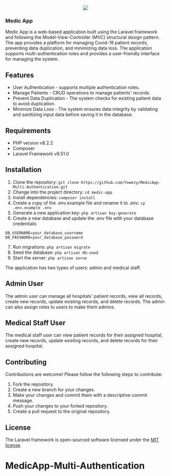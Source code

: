 <p align="center"><img src="https://user-images.githubusercontent.com/79900070/221207139-a48d356d-2b50-46f1-b697-eb6e39912858.png"></p>

### Medic App
Medic App is a web-based application built using the Laravel framework and following the Model-View-Controller (MVC) structural design pattern. The app provides a platform for managing Covid-19 patient records, preventing data duplication, and minimizing data loss. The application supports multi-authentication roles and provides a user-friendly interface for managing the system.

## Features
* User Authentication - supports multiple authentication roles.
* Manage Patients - CRUD operations to manage patients' records.
* Prevent Data Duplication - The system checks for existing patient data to avoid duplication.
* Minimize Data Loss - The system ensures data integrity by validating and sanitizing input data before saving it in the database.


## Requirements
* PHP version v8.2.2
* Composer
* Laravel Framework v9.51.0


## Installation
1. Clone the repository:
`git clone https://github.com/Yowezy/MedicApp-Multi-Authentication.git`
2. Change into the project directory: 
`cd medic-app`
3. Install dependencies:
`composer install`
4. Create a copy of the .env.example file and rename it to .env:
`cp .env.example .env`
5. Generate a new application key: 
`php artisan key:generate`
6. Create a new database and update the .env file with your database credentials:
```.env DB_DATABASE=your_database_name
DB_USERNAME=your_database_username
DB_PASSWORD=your_database_password
```
7. Run migrations: 
`php artisan migrate`
8. Seed the database:
`php artisan db:seed` 
9. Start the server:
`php artisan serve`


The application has two types of users: admin and medical staff.

## Admin User
The admin user can manage all hospitals' patient records, view all records, create new records, update existing records, and delete records. The admin can also assign roles to users to make them admins.

## Medical Staff User
The medical staff user can view patient records for their assigned hospital, create new records, update existing records, and delete records for their assigned hospital.

## Contributing
Contributions are welcome! Please follow the following steps to contribute:

1. Fork the repository.
2. Create a new branch for your changes.
3. Make your changes and commit them with a descriptive commit message.
4. Push your changes to your forked repository.
5. Create a pull request to the original repository.

## License

The Laravel framework is open-sourced software licensed under the [MIT license](https://opensource.org/licenses/MIT).
# MedicApp-Multi-Authentication
